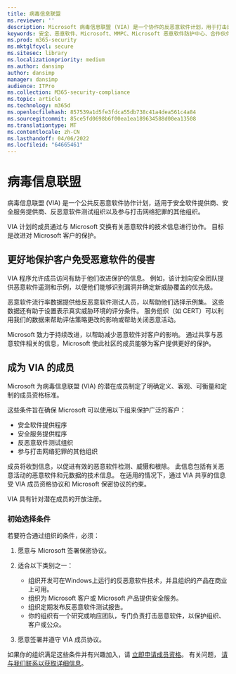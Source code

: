 ```yaml
---
title: 病毒信息联盟
ms.reviewer: ''
description: Microsoft 病毒信息联盟 (VIA) 是一个协作的反恶意软件计划，用于打击网络犯罪的组织。
keywords: 安全、恶意软件、Microsoft、MMPC、Microsoft 恶意软件防护中心、合作伙伴、共享、示例、供应商交换、CSS、联盟、WDSI
ms.prod: m365-security
ms.mktglfcycl: secure
ms.sitesec: library
ms.localizationpriority: medium
ms.author: dansimp
author: dansimp
manager: dansimp
audience: ITPro
ms.collection: M365-security-compliance
ms.topic: article
ms.technology: m365d
ms.openlocfilehash: 857539a1d5fe3fdca55db738c41a4dea561c4a84
ms.sourcegitcommit: 85ce5fd0698b6f00ea1ea189634588d00ea13508
ms.translationtype: MT
ms.contentlocale: zh-CN
ms.lasthandoff: 04/06/2022
ms.locfileid: "64665461"
---
```

# <a name="virus-information-alliance"></a>病毒信息联盟

病毒信息联盟 (VIA) 是一个公共反恶意软件协作计划，适用于安全软件提供商、安全服务提供商、反恶意软件测试组织以及参与打击网络犯罪的其他组织。

VIA 计划的成员通过与 Microsoft 交换有关恶意软件的技术信息进行协作。 目标是改进对 Microsoft 客户的保护。

## <a name="better-protection-for-customers-against-malware"></a>更好地保护客户免受恶意软件的侵害

VIA 程序允许成员访问有助于他们改进保护的信息。 例如，该计划向安全团队提供恶意软件遥测和示例，以便他们能够识别漏洞并确定新威胁覆盖的优先级。

恶意软件流行率数据提供给反恶意软件测试人员，以帮助他们选择示例集。 这些数据还有助于设置表示真实威胁环境的评分条件。 服务组织（如 CERT）可以利用我们的数据来帮助评估策略更改的影响或帮助关闭恶意活动。

Microsoft 致力于持续改进，以帮助减少恶意软件对客户的影响。 通过共享与恶意软件相关的信息，Microsoft 使此社区的成员能够为客户提供更好的保护。

## <a name="becoming-a-member-of-via"></a>成为 VIA 的成员

Microsoft 为病毒信息联盟 (VIA) 的潜在成员制定了明确定义、客观、可衡量和定制的成员资格标准。

这些条件旨在确保 Microsoft 可以使用以下组来保护广泛的客户：

- 安全软件提供程序
- 安全服务提供程序
- 反恶意软件测试组织
- 参与打击网络犯罪的其他组织

成员将收到信息，以促进有效的恶意软件检测、威慑和根除。 此信息包括有关恶意活动的恶意软件和元数据的技术信息。 在适用的情况下，通过 VIA 共享的信息受 VIA 成员资格协议和 Microsoft 保密协议的约束。

VIA 具有针对潜在成员的开放注册。

### <a name="initial-selection-criteria"></a>初始选择条件

若要符合通过组织的条件，必须：

1. 愿意与 Microsoft 签署保密协议。

2. 适合以下类别之一：

    - 组织开发可在Windows上运行的反恶意软件技术，并且组织的产品在商业上可用。
    - 组织为 Microsoft 客户或 Microsoft 产品提供安全服务。
    - 组织定期发布反恶意软件测试报告。
    - 你的组织有一个研究或响应团队，专门负责打击恶意软件，以保护组织、客户或公众。

3. 愿意签署并遵守 VIA 成员协议。

如果你的组织满足这些条件并有兴趣加入，请 [立即申请成员资格](https://www.microsoft.com/wdsi/alliances/apply-alliance-membership)。 有关问题， [请与我们联系以获取详细信息](https://www.microsoft.com/wdsi/alliances/collaboration-inquiry)。
